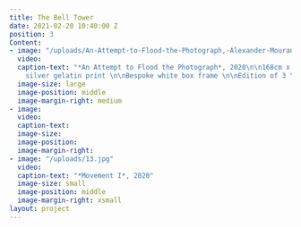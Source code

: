 ```yaml
---
title: The Bell Tower
date: 2021-02-20 10:40:00 Z
position: 3
Content:
- image: "/uploads/An-Attempt-to-Flood-the-Photograph,-Alexander-Mourant,-2020.jpg"
  video: 
  caption-text: "*An Attempt to Flood the Photograph*, 2020\n\n168cm x 116cm \n\nDigital
    silver gelatin print \n\nBespoke white box frame \n\nEdition of 3 \\+ 1AP"
  image-size: large
  image-position: middle
  image-margin-right: medium
- image: 
  video: 
  caption-text: 
  image-size: 
  image-position: 
  image-margin-right: 
- image: "/uploads/13.jpg"
  video: 
  caption-text: "*Movement I*, 2020"
  image-size: small
  image-position: middle
  image-margin-right: xsmall
layout: project
---
```


